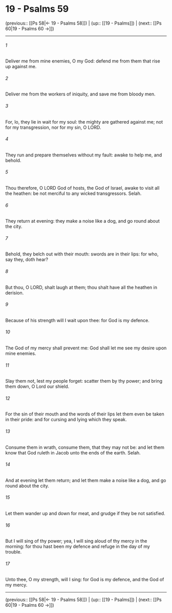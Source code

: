 # 19 - Psalms 59

(previous:: [[Ps 58|← 19 - Psalms 58]]) | (up:: [[19 - Psalms]]) | (next:: [[Ps 60|19 - Psalms 60 →]])

***


###### 1 
Deliver me from mine enemies, O my God: defend me from them that rise up against me. 

###### 2 
Deliver me from the workers of iniquity, and save me from bloody men. 

###### 3 
For, lo, they lie in wait for my soul: the mighty are gathered against me; not for my transgression, nor for my sin, O LORD. 

###### 4 
They run and prepare themselves without my fault: awake to help me, and behold. 

###### 5 
Thou therefore, O LORD God of hosts, the God of Israel, awake to visit all the heathen: be not merciful to any wicked transgressors. Selah. 

###### 6 
They return at evening: they make a noise like a dog, and go round about the city. 

###### 7 
Behold, they belch out with their mouth: swords are in their lips: for who, say they, doth hear? 

###### 8 
But thou, O LORD, shalt laugh at them; thou shalt have all the heathen in derision. 

###### 9 
Because of his strength will I wait upon thee: for God is my defence. 

###### 10 
The God of my mercy shall prevent me: God shall let me see my desire upon mine enemies. 

###### 11 
Slay them not, lest my people forget: scatter them by thy power; and bring them down, O Lord our shield. 

###### 12 
For the sin of their mouth and the words of their lips let them even be taken in their pride: and for cursing and lying which they speak. 

###### 13 
Consume them in wrath, consume them, that they may not be: and let them know that God ruleth in Jacob unto the ends of the earth. Selah. 

###### 14 
And at evening let them return; and let them make a noise like a dog, and go round about the city. 

###### 15 
Let them wander up and down for meat, and grudge if they be not satisfied. 

###### 16 
But I will sing of thy power; yea, I will sing aloud of thy mercy in the morning: for thou hast been my defence and refuge in the day of my trouble. 

###### 17 
Unto thee, O my strength, will I sing: for God is my defence, and the God of my mercy.

***

(previous:: [[Ps 58|← 19 - Psalms 58]]) | (up:: [[19 - Psalms]]) | (next:: [[Ps 60|19 - Psalms 60 →]])
